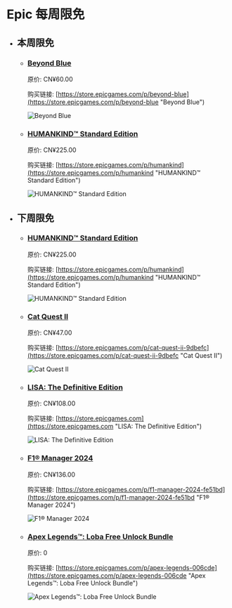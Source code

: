 # Epic 每周限免

- ## 本周限免


  - ### [Beyond Blue](https://store.epicgames.com/p/beyond-blue "Beyond Blue")

    原价: CN¥60.00

    购买链接: [https://store.epicgames.com/p/beyond-blue](https://store.epicgames.com/p/beyond-blue "Beyond Blue")

    ![Beyond Blue](https://cdn1.epicgames.com/bd9fd28ca1214868922f2ab41d6d3b65/offer/EGS_BeyondBlue_ELineMedia_S1-2560x1440-5d205f1273f6b805db82bc525a1432b9.jpg)


  - ### [HUMANKIND™ Standard Edition](https://store.epicgames.com/p/humankind "HUMANKIND™ Standard Edition")

    原价: CN¥225.00

    购买链接: [https://store.epicgames.com/p/humankind](https://store.epicgames.com/p/humankind "HUMANKIND™ Standard Edition")

    ![HUMANKIND™ Standard Edition](https://cdn1.epicgames.com/offer/02c14a01b7044db98de3f3a10813a42e/HK_Landscape_2560x1440-0233eae757a0e921c879b7be3a697d97)


- ## 下周限免


  - ### [HUMANKIND™ Standard Edition](https://store.epicgames.com/p/humankind "HUMANKIND™ Standard Edition")

    原价: CN¥225.00

    购买链接: [https://store.epicgames.com/p/humankind](https://store.epicgames.com/p/humankind "HUMANKIND™ Standard Edition")

    ![HUMANKIND™ Standard Edition](https://cdn1.epicgames.com/offer/02c14a01b7044db98de3f3a10813a42e/HK_Landscape_2560x1440-0233eae757a0e921c879b7be3a697d97)


  - ### [Cat Quest II](https://store.epicgames.com/p/cat-quest-ii-9dbefc "Cat Quest II")

    原价: CN¥47.00

    购买链接: [https://store.epicgames.com/p/cat-quest-ii-9dbefc](https://store.epicgames.com/p/cat-quest-ii-9dbefc "Cat Quest II")

    ![Cat Quest II](https://cdn1.epicgames.com/spt-assets/fe812f94c42e44e986691a84c796952d/cat-quest-ii-cj318.jpg)


  - ### [LISA: The Definitive Edition](https://store.epicgames.com "LISA: The Definitive Edition")

    原价: CN¥108.00

    购买链接: [https://store.epicgames.com](https://store.epicgames.com "LISA: The Definitive Edition")

    ![LISA: The Definitive Edition](https://cdn1.epicgames.com/offer/ca3a9d16d131478c97fd56c138a6511a/EGS_LISATheDefinitiveEdition_DingalingProductions_Bundles_S1_2560x1440-55b66eb2046507e58eac435c21331bd5)


  - ### [F1® Manager 2024](https://store.epicgames.com/p/f1-manager-2024-fe51bd "F1® Manager 2024")

    原价: CN¥136.00

    购买链接: [https://store.epicgames.com/p/f1-manager-2024-fe51bd](https://store.epicgames.com/p/f1-manager-2024-fe51bd "F1® Manager 2024")

    ![F1® Manager 2024](https://cdn1.epicgames.com/spt-assets/57015e643399448f8139291daa15bfc2/f1-manager-2024-ky8bk.jpg)


  - ### [Apex Legends™: Loba Free Unlock Bundle](https://store.epicgames.com/p/apex-legends-006cde "Apex Legends™: Loba Free Unlock Bundle")

    原价: 0

    购买链接: [https://store.epicgames.com/p/apex-legends-006cde](https://store.epicgames.com/p/apex-legends-006cde "Apex Legends™: Loba Free Unlock Bundle")

    ![Apex Legends™: Loba Free Unlock Bundle](https://cdn1.epicgames.com/spt-assets/5dcd88f4e2094a698ebffa43438edc33/apex-legends-bnz8f.jpg)

